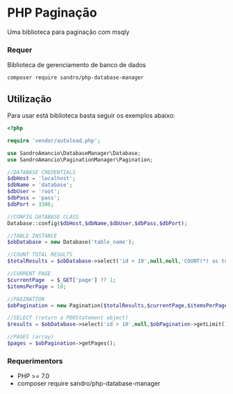 # PHP Paginação

Uma biblioteca para paginação com msqly


### Requer
Biblioteca de gerenciamento de banco de dados

```Shell
composer require sandro/php-database-manager
```

## Utilização

Para usar está biblioteca basta seguir os exemplos abaixo:


```php
<?php

require 'vendor/autoload.php';

use SandroAmancio\DatabaseManager\Database;
use SandroAmancio\PaginationManager\Pagination;

//DATABASE CREDENTIALS
$dbHost = 'localhost';
$dbName = 'database';
$dbUser = 'root';
$dbPass = 'pass';
$dbPort = 3306;

//CONFIG DATABASE CLASS
Database::config($dbHost,$dbName,$dbUser,$dbPass,$dbPort);

//TABLE INSTANCE
$obDatabase = new Database('table_name');

//COUNT TOTAL RESULTS
$totalResults = $obDatabase->select('id > 10',null,null,'COUNT(*) as total')->fetchObject()->total;

//CURRENT PAGE
$currentPage  = $_GET['page'] ?? 1;
$itemsPerPage = 10;

//PAGINATION
$obPagination = new Pagination($totalResults,$currentPage,$itemsPerPage);

//SELECT (return a PDOStatement object)
$results = $obDatabase->select('id > 10',null,$obPagination->getLimit());

//PAGES (array)
$pages = $obPagination->getPages();

```

### Requerimentors

- PHP >= 7.0
- composer require sandro/php-database-manager

